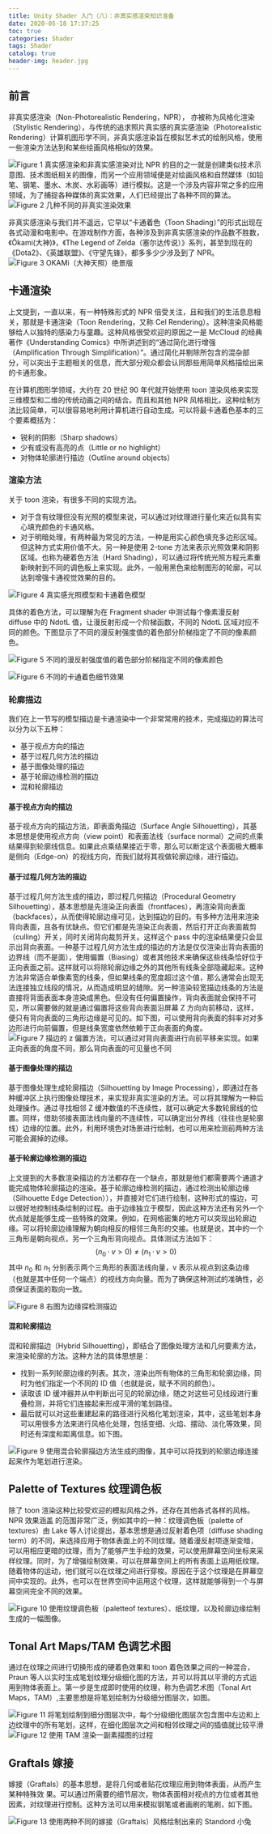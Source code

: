 ```yaml
---
title: Unity Shader 入门（八）：非真实感渲染知识准备
date: 2020-05-18 17:37:25
toc: true 
categories: Shader
tags: Shader
catalog: true
header-img: header.jpg
---
```


## 前言

非真实感渲染（Non-Photorealistic Rendering，NPR）， 亦被称为风格化渲染（Stylistic Rendering），与传统的追求照片真实感的真实感渲染（Photorealistic Rendering）计算机图形学不同，非真实感渲染旨在模拟艺术式的绘制风格，使用一些渲染方法达到和某些绘画风格相似的效果。
<!--more-->
![Figure 1 真实感渲染和非真实感渲染对比](shader-learning8/2.png)
NPR 的目的之一就是创建类似技术示意图、技术图纸相关的图像，而另一个应用领域便是对绘画风格和自然媒体（如铅笔、钢笔、墨水、木炭、水彩画等）进行模拟。这是一个涉及内容非常之多的应用领域，为了捕捉各种媒体的真实效果，人们已经提出了各种不同的算法。
![Figure 2 几种不同的非真实渲染效果](shader-learning8/1.png)

非真实感渲染与我们并不遥远，它早以“卡通着色（Toon Shading）”的形式出现在各式动漫和电影中。在游戏制作方面，各种涉及到非真实感渲染的作品数不胜数，《Ōkami(大神)》，《The Legend of Zelda（塞尔达传说）》系列，甚至到现在的《Dota2》、《英雄联盟》、《守望先锋》，都多多少少涉及到了 NPR。
![Figure 3 OKAMi（大神天照）绝景版](shader-learning8/3.jpg)

## 卡通渲染

上文提到，一直以来，有一种特殊形式的 NPR 倍受关注，且和我们的生活息息相关，那就是卡通渲染（Toon Rendering，又称 Cel Rendering）。这种渲染风格能够给人以独特的感染力与童趣。这种风格很受欢迎的原因之一是 McCloud 的经典著作《Understanding Comics》中所讲述到的“通过简化进行增强（Amplification Through Simplification）”。通过简化并剔除所包含的混杂部分，可以突出于主题相关的信息，而大部分观众都会认同那些用简单风格描绘出来的卡通形象。

在计算机图形学领域，大约在 20 世纪 90 年代就开始使用 toon 渲染风格来实现三维模型和二维的传统动画之间的结合。而且和其他 NPR 风格相比，这种绘制方法比较简单，可以很容易地利用计算机进行自动生成。可以将最卡通着色基本的三个要素概括为：

- 锐利的阴影（Sharp shadows）
- 少有或没有高亮的点（Little or no highlight）
- 对物体轮廓进行描边（Outline around objects）

### 渲染方法

关于 toon 渲染，有很多不同的实现方法。

- 对于含有纹理但没有光照的模型来说，可以通过对纹理进行量化来近似具有实心填充颜色的卡通风格。
- 对于明暗处理，有两种最为常见的方法，一种是用实心颜色填充多边形区域。但这种方式实用价值不大。另一种是使用 2-tone 方法来表示光照效果和阴影区域。也称为硬着色方法（Hard Shading），可以通过将传统光照方程元素重新映射到不同的调色板上来实现。此外，一般用黑色来绘制图形的轮廓，可以达到增强卡通视觉效果的目的。

![Figure 4 真实感光照模型和卡通着色模型](shader-learning8/4.png)

具体的着色方法，可以理解为在 Fragment shader 中测试每个像素漫反射 diffuse 中的 NdotL 值，让漫反射形成一个阶梯函数，不同的 NdotL 区域对应不同的颜色。下图显示了不同的漫反射强度值的着色部分阶梯指定了不同的像素颜色。

![Figure 5 不同的漫反射强度值的着色部分阶梯指定不同的像素颜色](shader-learning8/5.png)

![Figure 6 不同的卡通着色细节效果](shader-learning8/6.png)

### 轮廓描边

我们在上一节写的模型描边是卡通渲染中一个非常常用的技术，完成描边的算法可以分为以下五种：

- 基于视点方向的描边
- 基于过程几何方法的描边
- 基于图像处理的描边
- 基于轮廓边缘检测的描边
- 混和轮廓描边

#### 基于视点方向的描边

基于视点方向的描边方法，即表面角描边（Surface Angle Silhouetting），其基本思想是使用视点方向（view point）和表面法线（surface normal）之间的点乘结果得到轮廓线信息。如果此点乘结果接近于零，那么可以断定这个表面极大概率是侧向（Edge-on）的视线方向，而我们就将其视做轮廓边缘，进行描边。

#### 基于过程几何方法的描边

基于过程几何方法生成的描边，即过程几何描边（Procedural Geometry Silhouetting），基本思想是先渲染正向表面（frontfaces），再渲染背向表面（backfaces），从而使得轮廓边缘可见，达到描边的目的。有多种方法用来渲染背向表面，且各有优缺点。但它们都是先渲染正向表面，然后打开正向表面裁剪（culling）开关，同时关闭背向裁剪开关。这样这个 pass 中的渲染结果便只会显示出背向表面。一种基于过程几何方法生成的描边的方法是仅仅渲染出背向表面的边界线（而不是面），使用偏置（Biasing）或者其他技术来确保这些线条恰好位于正向表面之前。这样就可以将除轮廓边缘之外的其他所有线条全部隐藏起来。这种方法非常适合单像素宽的线条，但如果线条的宽度超过这个值，那么通常会出现无法连接独立线段的情况，从而造成明显的缝隙。另一种渲染较宽描边线条的方法是直接将背面表面本身渲染成黑色。但没有任何偏置操作，背向表面就会保持不可见，所以需要做的就是通过偏置将这些背向表面沿屏幕 Z 方向向前移动，这样，便只有背向表面的三角形边缘是可见的。如下图，可以使用背向表面的斜率对对多边形进行向前偏置，但是线条宽度依然依赖于正向表面的角度。
![Figure 7 描边的 z 偏置方法，可以通过对背向表面进行向前平移来实现。如果正向表面的角度不同，那么背向表面的可见量也不同](shader-learning8/7.png)

#### 基于图像处理的描边

基于图像处理生成轮廓描边（Silhouetting by Image Processing），即通过在各种缓冲区上执行图像处理技术，来实现非真实渲染的方法。可以将其理解为一种后处理操作。通过寻找相邻 Z 缓冲数值的不连续性，就可以确定大多数轮廓线的位置。同样，借助邻接表面法线向量的不连续性，可以确定出分界线（往往也是轮廓线）边缘的位置。此外，利用环境色对场景进行绘制，也可以用来检测前两种方法可能会漏掉的边缘。

#### 基于轮廓边缘检测的描边

上文提到的大多数渲染描边的方法都存在一个缺点，那就是他们都需要两个通道才能完成物体轮廓描边的渲染。基于轮廓边缘检测的描边，通过检测出轮廓边缘（Silhouette Edge Detection）），并直接对它们进行绘制，这种形式的描边，可以很好地控制线条绘制的过程。由于边缘独立于模型，因此这种方法还有另外一个优点就是能够生成一些特殊的效果。例如，在网格密集的地方可以突现出轮廓边缘。可以将轮廓边缘理解为朝向相反的相邻三角形的交接。也就是说，其中的一个三角形是朝向视点，另一个三角形背向视点。具体测试方法如下：
$$( n_0 · v > 0 ) \ne ( n_1 · v > 0 )$$
其中 $n_0$ 和 $n_1$ 分别表示两个三角形的表面法线向量，v 表示从视点到这条边缘（也就是其中任何一个端点）的视线方向向量。而为了确保这种测试的准确性，必须保证表面的取向一致。

![Figure 8 右图为边缘探检测描边](shader-learning8/8.png)

#### 混和轮廓描边

混和轮廓描边（Hybrid Silhouetting），即结合了图像处理方法和几何要素方法，来渲染轮廓的方法。这种方法的具体思想是：

- 找到一系列轮廓边缘的列表。其次，渲染出所有物体的三角形和轮廓边缘，同时为他们指定一个不同的 ID 值（也就是说，赋予不同的颜色）。
- 读取该 ID 缓冲器并从中判断出可见的轮廓边缘，随之对这些可见线段进行重叠检测，并将它们连接起来形成平滑的笔划路径。
- 最后就可以对这些重建起来的路径进行风格化笔划渲染，其中，这些笔划本身可以用很多方法来进行风格化处理，包括变细、火焰、摆动、淡化等效果，同时还有深度和距离信息。如下图。

![Figure 9 使用混合轮廓描边方法生成的图像，其中可以将找到的轮廓边缘连接起来作为笔划进行渲染。](shader-learning8/9.png)

## Palette of Textures 纹理调色板

除了 toon 渲染这种比较受欢迎的模拟风格之外，还存在其他各式各样的风格。NPR 效果涵盖
的范围非常广泛，例如其中的一种：纹理调色板（palette of textures）由 Lake 等人讨论提出，基本思想是通过反射着色项（diffuse shading term）的不同，来选择应用于物体表面上的不同纹理。随着漫反射项逐渐变暗，可以用相应更暗的纹理，而为了能够产生手绘的效果，可以使用屏幕空间坐标来采样纹理。同时，为了增强绘制效果，可以在屏幕空间上的所有表面上运用纸纹理。随着物体的运动，他们就可以在纹理之间进行穿梭。原因在于这个纹理是在屏幕空间中实现的。此外，也可以在世界空间中运用这个纹理，这样就能够得到一个与屏幕空间完全不同的效果。

![Figure 10 使用纹理调色板（paletteof textures）、纸纹理，以及轮廓边缘绘制生成的一幅图像。](shader-learning8/10.png)

## Tonal Art Maps/TAM 色调艺术图

通过在纹理之间进行切换形成的硬着色效果和 toon 着色效果之间的一种混合，Praun 等人以实时生成笔划纹理分级细化图的方法，并可以将其以平滑的方式运用到物体表面上。第一步是生成即时使用的纹理，称为色调艺术图（Tonal Art Maps，TAM）,主要思想是将笔划绘制为分级细分图层次，如图。

![Figure 11 将笔划绘制到细分图层次中，每个分级细化图层次包含图中左边和上边纹理中的所有笔划，这样，在细化图层次之间和相邻纹理之间的插值就比较平滑](shader-learning8/11.png)
![Figure 12 使用 TAM 渲染一副素描图的过程](shader-learning8/12.png)

## Graftals 嫁接

嫁接（Graftals）的基本思想，是将几何或者贴花纹理应用到物体表面，从而产生某种特殊效
果。可以通过所需要的细节层次，物体表面相对视点的方位或者其他因素，对纹理进行控制。这种方法可以用来模拟钢笔或者画刷的笔刷，如下图。

![Figure 13 使用两种不同的嫁接（Graftals）风格绘制出来的 Standord 小兔](shader-learning8/13.png)
